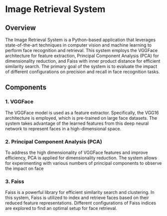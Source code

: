 # Image Retrieval System

## Overview

The Image Retrieval System is a Python-based application that leverages state-of-the-art techniques in computer vision and machine learning to perform face recognition and retrieval. 
This system employs the VGGFace architecture for feature extraction, Principal Component Analysis (PCA) for dimensionality reduction, and Faiss with inner product distance for efficient similarity search. 
The primary goal of the system is to evaluate the impact of different configurations on precision and recall in face recognition tasks.

## Components

### 1. VGGFace

The VGGFace model is used as a feature extractor. Specifically, the VGG16 architecture is employed, which is pre-trained on large face datasets. 
The system takes advantage of the learned features from this deep neural network to represent faces in a high-dimensional space.

### 2. Principal Component Analysis (PCA)

To address the high dimensionality of VGGFace features and improve efficiency, PCA is applied for dimensionality reduction. 
The system allows for experimenting with various numbers of principal components to observe the impact on face

### 3. Faiss
Faiss is a powerful library for efficient similarity search and clustering. In this system, Faiss is utilized to index and retrieve faces based on their reduced feature representations. 
Different configurations of Faiss indices are explored to find an optimal setup for face retrieval.
